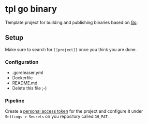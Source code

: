 # tpl go binary

Template project for building and publishing binaries based on [Go](https://golang.org/).

## Setup

Make sure to search for `[[project]]` once you think you are done.


### Configuration

- .goreleaser.yml
- Dockerfile
- README.md
- Delete this file ;-)

### Pipeline

Create a [personal access token](https://github.com/settings/tokens) for the project
and configure it under `Settings > Secrets` on you repository called `GH_PAT`.

